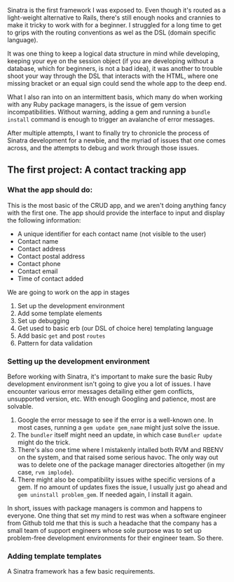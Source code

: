 Sinatra is the first framework I was exposed to. Even though it's routed as a light-weight alternative to Rails, there's still enough nooks and crannies to make it tricky to work with for a beginner. I struggled for a long time to get to grips with the routing conventions as wel as the DSL (domain specific language). 

It was one thing to keep a logical data structure in mind while developing, keeping your eye on the session object (if you are developing without a database, which for beginners, is not a bad idea), it was another to trouble shoot your way through the DSL that interacts with the HTML, where one missing bracket or an equal sign could send the whole app to the deep end.

What I also ran into on an intermittent basis, which many do when working with any Ruby package managers, is the issue of gem version incompatibilities. Without warning, adding a gem and running a `bundle install` command is enough to trigger an avalanche of error messages.

After multiple attempts, I want to finally try to chronicle the process of Sinatra development for a newbie, and the myriad of issues that one comes across, and the attempts to debug and work through those issues. 

## The first project: A contact tracking app

### What the app should do: 
This is the most basic of the CRUD app, and we aren't doing anything fancy with the first one.
The app should provide the interface to input and display the following information:
- A unique identifier for each contact name (not visible to the user)
- Contact name
- Contact address
- Contact postal address
- Contact phone
- Contact email
- Time of contact added

We are going to work on the app in stages
1. Set up the development environment
2. Add some template elements
3. Set up debugging
4. Get used to basic erb (our DSL of choice here) templating language
5. Add basic `get` and post `routes`
6. Pattern for data validation

### Setting up the development environment
Before working with Sinatra, it's important to make sure the basic Ruby development environment isn't going to give you a lot of issues. I have encounter various error messages detailing either gem conflicts, unsupported version, etc. With enough Googling and patience, most are solvable.
1. Google the error message to see if the error is a well-known one. In most cases, running a `gem update gem_name` might just solve the issue.
2. The `bundler` itself might need an update, in which case `Bundler update` might do the trick.
3. There's also one time where I mistakenly intalled both RVM and RBENV on the system, and that raised some serious havoc. The only way out was to delete one of the package manager directories altogether (in my case, `rvm implode`).
4. There might also be compatibility issues withe specific versions of a gem. If no amount of updates fixes the issue, I usually just go ahead and `gem uninstall problem_gem`. If needed again, I install it again.

In short, issues with package managers is common and happens to everyone. One thing that set my mind to rest was when a software engineer from Github told me that this is such a headache that the company has a small team of support engineers whose sole purpose was to set up problem-free development environments for their engineer team. So there.

### Adding template templates
A Sinatra framework has a few basic requirements. 

